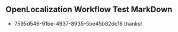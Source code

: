 ## OpenLocalization Workflow Test MarkDown
* 7595d546-91be-4937-8935-5be45b62dc16 
thanks!<!--HONumber=Mar16_HO2-->
